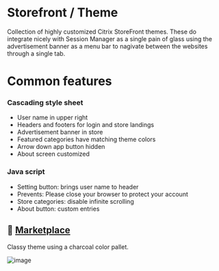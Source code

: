 # Storefront / Theme
Collection of highly customized Citrix StoreFront themes. These do integrate nicely with Session Manager as a single pain of glass using the advertisement banner as a menu bar to nagivate between the websites through a single tab.

# Common features
### Cascading style sheet
- User name in upper right
- Headers and footers for login and store landings
- Advertisement banner in store
- Featured categories have matching theme colors
- Arrow down app button hidden
- About screen customized

### Java script
- Setting button: brings user name to header 
- Prevents: Please close your browser to protect your account
- Store categories: disable infinite scrolling
- About button: custom entries

## :necktie: [Marketplace](marketplace/readme.md)
Classy theme using a charcoal color pallet.

![image](https://github.com/virtualizebrief/collection/assets/153381859/8c8c4943-5c14-4b78-a7c8-b35a55706586)

